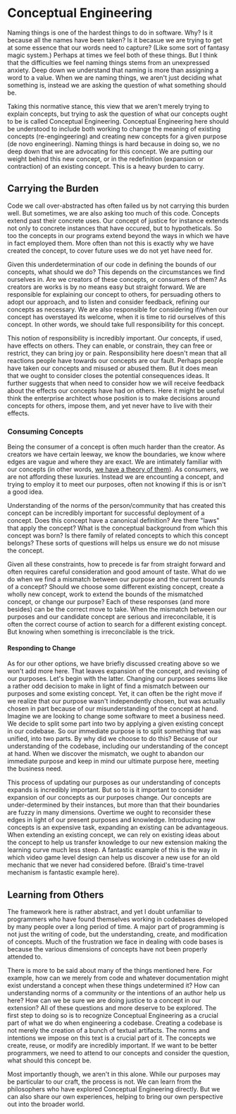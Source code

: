 # Conceptual Engineering

Naming things is one of the hardest things to do in software. Why? Is it because all the names have been taken? Is it becasue we are trying to get at some essence that our words need to capture? (Like some sort of fantasy magic system.) Perhaps at times we feel both of these things. But I think that the difficulties we feel naming things stems from an unexpressed anxiety. Deep down we understand that naming is more than assigning a word to a value. When we are naming things, we aren't just deciding what something is, instead we are asking the question of what something should be.

Taking this normative stance, this view that we aren't merely trying to explain concepts, but trying to ask the question of what our concepts ought to be is called Conceptual Engineering. Conceptual Engineering here should be understood to include both working to change the meaning of existing concepts (re-engingeering) and creating new concepts for a given purpose (de novo engineering). Naming things is hard because in doing so, we no deep down that we are advocating for this concept. We are putting our weight behind this new concept, or in the redefinition (expansion or contraction) of an existing concept. This is a heavy burden to carry.

## Carrying the Burden

Code we call over-abstracted has often failed us by not carrying this burden well. But sometimes, we are also asking too much of this code. Concepts extend past their concrete uses. Our concept of justice for instance extends not only to concrete instances that have occured, but to hypotheticals. So too the concepts in our programs extend beyond the ways in which we have in fact employed them. More often than not this is exactly why we have created the concept, to cover future uses we do not yet have need for.

Given this underdetermination of our code in defining the bounds of our concepts, what should we do? This depends on the circumstances we find ourselves in. Are we creators of these concepts, or consumers of them? As creators are works is by no means easy but straight forward. We are responsible for explaining our concept to others, for persuading others to adopt our approach, and to listen and consider feedback, refining our concepts as necessary. We are also responsible for considering if/when our concept has overstayed its welcome, when it is time to rid ourselves of this concept. In other words, we should take full responsibility for this concept.

This notion of responsibility is incredibly important. Our concepts, if used, have effects on others. They can enable, or constrain, they can free or restrict, they can bring joy or pain. Responsibility here doesn't mean that all reactions people have towards our concepts are our fault. Perhaps people have taken our concepts and misused or abused them. But it does mean that we ought to consider closes the potential consequences ideas. It further suggests that when need to consider how we will receive feedback about the effects our concepts have had on others. Here it might be useful think the enterprise architect whose position is to make decisions around concepts for others, impose them, and yet never have to live with their effects.

### Consuming Concepts

Being the consumer of a concept is often much harder than the creator. As creators we have certain leeway, we know the boundaries, we know where edges are vague and where they are exact. We are intimately familiar with our concepts (in other words, [we have a theory of them]()). As consumers, we are not affording these luxuries. Instead we are encounting a concept, and trying to employ it to meet our purposes, often not knowing if this is or isn't a good idea.

Understanding of the norms of the person/community that has created this concept can be incredibly important for successful deployment of a concept. Does this concept have a canonical definition? Are there "laws" that apply the concept? What is the conceptual background from which this concept was born? Is there family of related concepts to which this concept belongs? These sorts of questions will helps us ensure we do not misuse the concept. 

Given all these constraints, how to precede is far from straight forward and often requires careful consideration and good amount of taste. What do we do when we find a mismatch between our purpose and the current bounds of a concept? Should we choose some different existing concept, create a wholly new concept, work to extend the bounds of the mismatched concept, or change our purpose? Each of these responses (and more besides) can be the correct move to take. When the mismatch between our purposes and our candidate concept are serious and irreconcilable, it is often the correct course of action to search for a different existing concept. But knowing when something is irreconcilable is the trick.

#### Responding to Change

As for our other options, we have briefly discussed creating above so we won't add more here. That leaves expansion of the concept, and revising of our purposes. Let's begin with the latter. Changing our purposes seems like a rather odd decision to make in light of find a mismatch between our purposes and some existing concept. Yet, it can often be the right move if we realize that our purpose wasn't independently chosen, but was actually chosen in part because of our misunderstanding of the concept at hand. Imagine we are looking to change some software to meet a business need. We decide to split some part into two by applying a given existing concept in our codebase. So our immediate purpose is to split something that was unified, into two parts. By why did we choose to do this? Because of our understanding of the codebase, including our understanding of the concept at hand. When we discover the mismatch, we ought to abandon our immediate purpose and keep in mind our ultimate purpose here, meeting the business need.

This process of updating our purposes as our understanding of concepts expands is incredibly important. But so to is it important to consider expansion of our concepts as our purposes change. Our concepts are under-determined by their instances, but more than that their boundaries are fuzzy in many dimensions. Overtime we ought to reconsider these edges in light of our present purposes and knowledge. Introducing new concepts is an expensive task, expanding an existing can be advantageous. When extending an existing concept, we can rely on existing ideas about the concept to help us transfer knowledge to our new extension making the learning curve much less steep. A fantastic example of this is the way in which video game level design can help us discover a new use for an old mechanic that we never had considered before. (Braid's time-travel mechanism is fantastic example here).

## Learning from Others

The framework here is rather abstract, and yet I doubt unfamiliar to programmers who have found themselves working in codebases developed by many people over a long period of time. A major part of programming is not just the writing of code, but the understanding, create, and modification of concepts. Much of the frustration we face in dealing with code bases is because the various dimensions of concepts have not been properly attended to.

There is more to be said about many of the things mentioned here. For example, how can we merely from code and whatever documentation might exist understand a concept when these things undetermined it? How can understanding norms of a community or the intentions of an author help us here? How can we be sure we are doing justice to a concept in our extension? All of these questions and more deserve to be explored. The first step to doing so is to recognize Conceptual Engineering as a crucial part of what we do when engineering a codebase. Creating a codebase is not merely the creation of a bunch of textual artifacts. The norms and intentions we impose on this text is a crucial part of it. The concepts we create, reuse, or modify are incredibly important. If we want to be better programmers, we need to attend to our concepts and consider the question, what should this concept be. 

Most importantly though, we aren't in this alone. While our purposes may be particular to our craft, the process is not. We can learn from the philosophers who have explored Conceptual Engineering directly. But we can also share our own experiences, helping to bring our own perspective out into the broader world.

